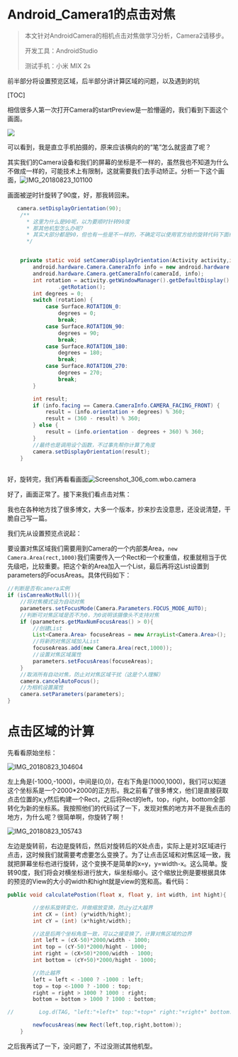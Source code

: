 # Android_Camera1的点击对焦

> 本文针对AndroidCamera的相机点击对焦做学习分析，Camera2请移步。
>
> 开发工具：AndroidStudio
>
> 测试手机：小米 MIX 2s

前半部分将设置预览区域，后半部分讲计算区域的问题，以及遇到的坑

[TOC]

相信很多人第一次打开Camera的startPreview是一脸懵逼的，我们看到下面这个画面。

![](assets\Screenshot__com.wbo.camera.png)

可以看到，我是直立手机拍摄的，原来应该横向的的“笔”怎么就竖直了呢？

其实我们的Camera设备和我们的屏幕的坐标是不一样的，虽然我也不知道为什么不做成一样的，可能技术上有限制，这就需要我们去手动矫正。分析一下这个画面，![IMG_20180823_101100](assets\IMG_20180823_101100.jpg)

画面被逆时针旋转了90度，好，那我转回来。

```java
   camera.setDisplayOrientation(90);
 	/**
      * 这里为什么是90呢，以为要顺时针转90度
      * 那其他机型怎么办呢?
      * 其实大部分都是90，但也有一些是不一样的，不确定可以使用官方给的旋转代码下面给出
      */


	private static void setCameraDisplayOrientation(Activity activity,int cameraId, Camera camera) {
        android.hardware.Camera.CameraInfo info = new android.hardware.Camera.CameraInfo();
        android.hardware.Camera.getCameraInfo(cameraId, info);
        int rotation = activity.getWindowManager().getDefaultDisplay()
                .getRotation();
        int degrees = 0;
        switch (rotation) {
            case Surface.ROTATION_0:
                degrees = 0;
                break;
            case Surface.ROTATION_90:
                degrees = 90;
                break;
            case Surface.ROTATION_180:
                degrees = 180;
                break;
            case Surface.ROTATION_270:
                degrees = 270;
                break;
        }

        int result;
        if (info.facing == Camera.CameraInfo.CAMERA_FACING_FRONT) {
            result = (info.orientation + degrees) % 360;
            result = (360 - result) % 360;
        } else {
            result = (info.orientation - degrees + 360) % 360;
        }
        //最终也是调用设个函数，不过事先帮你计算了角度
        camera.setDisplayOrientation(result);
    }
	
```

好，旋转完，我们再看看画面![Screenshot_306_com.wbo.camera](assets\Screenshot_306_com.wbo.camera.png)

好了，画面正常了。接下来我们看点击对焦：

我也在各种地方找了很多博文，大多一个版本，抄来抄去没意思，还没说清楚，干脆自己写一篇。

我们先从设置预览点说起：

要设置对焦区域我们需要用到Camera的一个内部类Area，`new Camera.Area(rect,1000)`我们需要传入一个Rect和一个权重值，权重就相当于优先级吧，比较重要。把这个新的Area加入一个List，最后再将这List设置到parameters的FocusAreas。具体代码如下：

```java
//判断是否有camera实例
if (isCamreaNotNull()){
    //将对焦模式设为自动对焦
    parameters.setFocusMode(Camera.Parameters.FOCUS_MODE_AUTO);
	//判断可对焦区域是否不为0，为0说明该摄像头不支持对焦
    if (parameters.getMaxNumFocusAreas() > 0){
        //创建List
        List<Camera.Area> focuseAreas = new ArrayList<Camera.Area>();
        //将新的对焦区域加入List
        focuseAreas.add(new Camera.Area(rect,1000));
        //设置对焦区域属性
        parameters.setFocusAreas(focuseAreas);
    }
    //取消所有自动对焦，防止对对焦区域干扰（这是个人理解）
    camera.cancelAutoFocus();
    //为相机设置属性
    camera.setParameters(parameters);
}
```



# 点击区域的计算

先看看原始坐标：

![IMG_20180823_104604](assets\IMG_20180823_104604.jpg)

左上角是(-1000,-1000)，中间是(0,0)，在右下角是(1000,1000)，我们可以知道这个坐标系是一个2000\*2000的正方形。我之前看了很多博文，他们是直接获取点击位置的x,y然后构建一个Rect，之后将Rect的left，top，right，bottom全部转化为新的坐标系。我按照他们的代码试了一下，发现对焦的地方并不是我点击的地方，为什么呢？很简单啊，你旋转了啊！

![IMG_20180823_105743](assets\IMG_20180823_105743.jpg)

左边是旋转前，右边是旋转后，然后对旋转后的X处点击，实际上是对3区域进行点击，这时候我们就需要考虑要怎么变换了。为了让点击区域和对焦区域一致，我就把屏幕坐标也进行旋转，这个变换不是简单的x=y，y=width-x。这么简单。旋转90度，我们将会对横坐标进行放大，纵坐标缩小。这个缩放比例是要根据具体的预览的View的大小的width和hight就是view的宽和高。看代码：

```java
public void calculatePostion(float x, float y, int width, int hight){

        //坐标系旋转变化，并做缩放变换，防止y过大越界
        int cX = (int) (y*width/hight);
        int cY = (int) (x*hight/width);

        //这是后两个坐标角度一致，可以之接变换了，计算对焦区域的边界
        int left = (cX-50)*2000/width - 1000;
        int top = (cY-50)*2000/hight - 1000;
        int right = (cX+50)*2000/width - 1000;
        int bottom = (cY+50)*2000/hight - 1000;

        //防止越界
        left = left < -1000 ? -1000 : left;
        top = top <-1000 ? -1000 : top;
        right = right > 1000 ? 1000 : right;
        bottom = bottom > 1000 ? 1000 : bottom;

//        Log.d(TAG, "left:"+left+" top:"+top+" right:"+right+" bottom:"+bottom);

        newfocusAreas(new Rect(left,top,right,bottom));
    }
```

之后我再试了一下，没问题了，不过没测试其他机型。